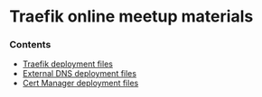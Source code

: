 # Traefik online meetup materials

### Contents
* [Traefik deployment files](http://github.com/coufalja/traefik-online-meetup/tree/master/traefik)
* [External DNS deployment files](http://github.com/coufalja/traefik-online-meetup/tree/master/external-dns)
* [Cert Manager deployment files](http://github.com/coufalja/traefik-online-meetup/tree/master/cert-manager)
